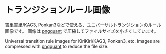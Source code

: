 # トランジションルール画像

吉里吉里/KAG3, Ponkan3などで使える、ユニバーサルトランジションのルール画像です。
画像は [pngquant](https://pngquant.org/) で圧縮してファイルサイズを小さくしています。

Universal transition rule images for KiriKiri/KAG3, Ponkan3, etc.
Images are compressed with [pngquant](https://pngquant.org/) to reduce the file size.
